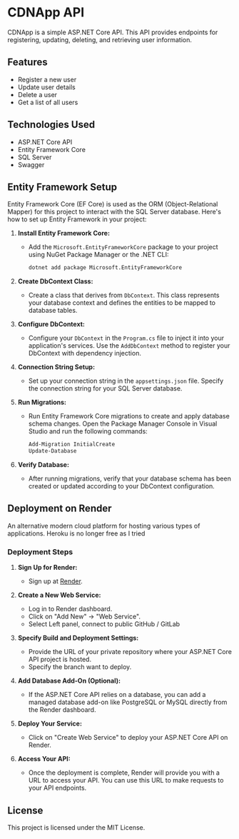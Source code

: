 # CDNApp API

CDNApp is a simple ASP.NET Core API. This API provides endpoints for registering, updating, deleting, and retrieving user information.

## Features

- Register a new user
- Update user details
- Delete a user
- Get a list of all users

## Technologies Used

- ASP.NET Core API
- Entity Framework Core
- SQL Server
- Swagger

## Entity Framework Setup

Entity Framework Core (EF Core) is used as the ORM (Object-Relational Mapper) for this project to interact with the SQL Server database. Here's how to set up Entity Framework in your project:

1. **Install Entity Framework Core:**
   - Add the `Microsoft.EntityFrameworkCore` package to your project using NuGet Package Manager or the .NET CLI:
     ```bash
     dotnet add package Microsoft.EntityFrameworkCore
     ```

2. **Create DbContext Class:**
   - Create a class that derives from `DbContext`. This class represents your database context and defines the entities to be mapped to database tables.

3. **Configure DbContext:**
   - Configure your `DbContext` in the `Program.cs` file to inject it into your application's services. Use the `AddDbContext` method to register your DbContext with dependency injection.

4. **Connection String Setup:**
   - Set up your connection string in the `appsettings.json` file. Specify the connection string for your SQL Server database.

5. **Run Migrations:**
   - Run Entity Framework Core migrations to create and apply database schema changes. Open the Package Manager Console in Visual Studio and run the following commands:
     ```bash
     Add-Migration InitialCreate
     Update-Database
     ```

6. **Verify Database:**
   - After running migrations, verify that your database schema has been created or updated according to your DbContext configuration.

## Deployment on Render

An alternative modern cloud platform for hosting various types of applications. Heroku is no longer free as I tried

### Deployment Steps

1. **Sign Up for Render:**
   - Sign up at [Render](https://render.com/).

2. **Create a New Web Service:**
   - Log in to Render dashboard.
   - Click on "Add New" -> "Web Service".
   - Select Left panel, connect to public GitHub / GitLab

3. **Specify Build and Deployment Settings:**
   - Provide the URL of your private repository where your ASP.NET Core API project is hosted.
   - Specify the branch want to deploy.

4. **Add Database Add-On (Optional):**
   - If the ASP.NET Core API relies on a database, you can add a managed database add-on like PostgreSQL or MySQL directly from the Render dashboard.

5. **Deploy Your Service:**
   - Click on "Create Web Service" to deploy your ASP.NET Core API on Render.

6. **Access Your API:**
   - Once the deployment is complete, Render will provide you with a URL to access your API. You can use this URL to make requests to your API endpoints.

## License

This project is licensed under the MIT License.
